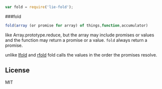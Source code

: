 ```javascript
var fold = require('lie-fold');
```

###fold

```javascript
fold(array (or promise for array) of things,function,accumulator)
```

like Array.prototype.reduce, but the array may include promises or values and the function may return a promise or a value. `fold` always return a promise.

unlike [lfold](https://github.com/calvinmetcalf/lie-lfold) and [rfold](https://github.com/calvinmetcalf/lie-rfold) fold calls the values in the order the promises resolve.


## License

  MIT

